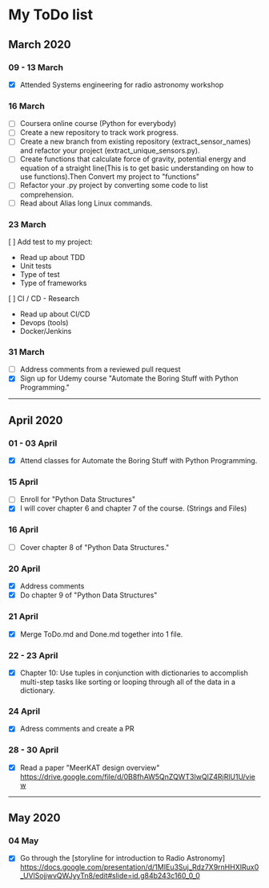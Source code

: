 # My ToDo list

## March 2020

### 09 - 13 March

- [x] Attended Systems engineering for radio astronomy workshop

### 16 March

- [ ] Coursera online course (Python for everybody)
- [ ] Create a new repository to track  work progress.
- [ ] Create a new branch from existing repository (extract_sensor_names) and refactor your project (extract_unique_sensors.py).
- [ ] Create functions that calculate force of gravity, potential energy and equation of a straight line(This is to get basic understanding on how to use functions).Then Convert my project to "functions"
- [ ] Refactor your .py project by converting some code to list comprehension.
- [ ] Read about Alias long Linux commands.

### 23 March

[ ] Add test to my project:

- Read up about TDD
- Unit tests
- Type of test
- Type of frameworks

[ ] CI / CD - Research

- Read up about CI/CD
- Devops (tools)
- Docker/Jenkins

### 31 March

- [ ] Address comments from a reviewed pull request
- [x] Sign up for Udemy course "Automate the Boring Stuff   with Python Programming."

- - -

## April 2020

### 01  - 03 April

- [x] Attend classes for Automate the Boring Stuff with Python Programming.

### 15 April

- [ ] Enroll for "Python Data Structures"
- [x] I will cover chapter 6 and chapter 7 of the course. (Strings and Files)

### 16 April

- [ ] Cover chapter 8 of "Python Data Structures."

### 20 April

- [x] Address comments
- [x] Do chapter 9 of "Python Data Structures"

### 21 April

- [x] Merge ToDo.md and Done.md together into 1 file.

### 22 - 23 April

- [x] Chapter 10: Use tuples in conjunction with dictionaries to accomplish multi-step tasks like sorting or looping through all of the data in a dictionary.

### 24 April

- [x] Adress comments and create a PR

### 28 - 30 April

- [x] Read a paper "MeerKAT design overview" <https://drive.google.com/file/d/0B8fhAW5QnZQWT3IwQlZ4RjRlU1U/view>

- - -

## May 2020

### 04 May

- [x] Go through the [storyline for introduction to Radio Astronomy] <https://docs.google.com/presentation/d/1MIEu3Suj_Rdz7X9rnHHXIRux0_UVlSojjwvQWJyyTn8/edit#slide=id.g84b243c160_0_0>
